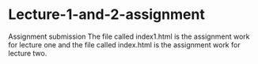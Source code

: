 # Lecture-1-and-2-assignment
Assignment submission
The file called index1.html is the assignment work for lecture one and the file called index.html is the assignment work for lecture two.
